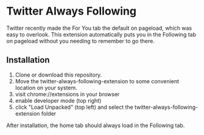 # Twitter Always Following

Twitter recently made the For You tab the default on pageload, which was easy to overlook.  This extension automatically puts you in the Following tab on pageload without you needing to remember to go there.

## Installation

1. Clone or download this repository.
2. Move the twitter-always-following-extension to some convenient location on your system.
3. visit chrome://extensions in your browser
4. enable developer mode (top right)
5. click "Load Unpacked" (top left) and select the twitter-always-following-extension folder

After installation, the home tab should always load in the  Following tab.